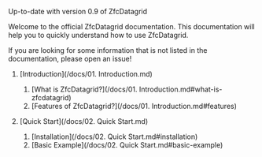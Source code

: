 Up-to-date with version 0.9 of ZfcDatagrid

Welcome to the official ZfcDatagrid documentation. This documentation will help you to quickly understand how to use ZfcDatagrid.

If you are looking for some information that is not listed in the documentation, please open an issue!

1. [Introduction](/docs/01. Introduction.md)
   1. [What is ZfcDatagrid?](/docs/01. Introduction.md#what-is-zfcdatagrid)
   2. [Features of ZfcDatagrid?](/docs/01. Introduction.md#features)

2. [Quick Start](/docs/02. Quick Start.md)
   1. [Installation](/docs/02. Quick Start.md#installation)
   2. [Basic Example](/docs/02. Quick Start.md#basic-example)

